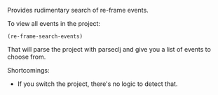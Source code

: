 Provides rudimentary search of re-frame events.

To view all events in the project:

`(re-frame-search-events)`

That will parse the project with parseclj and give you a list of events to choose from.

Shortcomings:

- If you switch the project, there's no logic to detect that.
